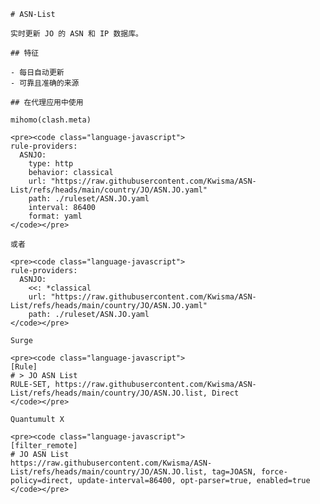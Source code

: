 
    # ASN-List
    
    实时更新 JO 的 ASN 和 IP 数据库。
    
    ## 特征
    
    - 每日自动更新
    - 可靠且准确的来源
    
    ## 在代理应用中使用
    
    mihomo(clash.meta)
   
    <pre><code class="language-javascript">
    rule-providers:
      ASNJO:
        type: http
        behavior: classical
        url: "https://raw.githubusercontent.com/Kwisma/ASN-List/refs/heads/main/country/JO/ASN.JO.yaml"
        path: ./ruleset/ASN.JO.yaml
        interval: 86400
        format: yaml
    </code></pre>

    或者

    <pre><code class="language-javascript">
    rule-providers:
      ASNJO:
        <<: *classical
        url: "https://raw.githubusercontent.com/Kwisma/ASN-List/refs/heads/main/country/JO/ASN.JO.yaml"
        path: ./ruleset/ASN.JO.yaml
    </code></pre>
    
    Surge
    
    <pre><code class="language-javascript">
    [Rule]
    # > JO ASN List
    RULE-SET, https://raw.githubusercontent.com/Kwisma/ASN-List/refs/heads/main/country/JO/ASN.JO.list, Direct
    </code></pre>
    
    Quantumult X
    
    <pre><code class="language-javascript">
    [filter_remote]
    # JO ASN List
    https://raw.githubusercontent.com/Kwisma/ASN-List/refs/heads/main/country/JO/ASN.JO.list, tag=JOASN, force-policy=direct, update-interval=86400, opt-parser=true, enabled=true
    </code></pre>
    
